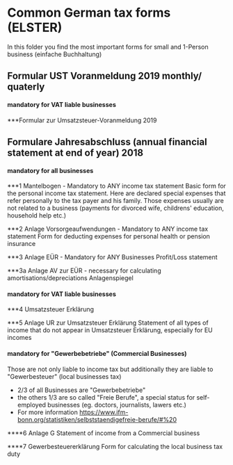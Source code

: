 # Common German tax forms (ELSTER)
In this folder you find the most important forms for small and 1-Person business (einfache Buchhaltung)

## Formular UST Voranmeldung 2019 monthly/ quaterly

#### mandatory for VAT liable businesses

***Formular zur Umsatzsteuer-Voranmeldung 2019


## Formulare Jahresabschluss (annual financial statement at end of year) 2018

#### mandatory for all businesses

***1 Mantelbogen - Mandatory to ANY income tax statement
Basic form for the personal income tax statement. 
Here are declared special expenses that refer personally to the tax payer and his family.
Those expenses usually are not related to a business (payments for divorced wife, childrens' education, household help etc.)

***2 Anlage Vorsorgeaufwendungen - Mandatory to ANY income tax statement
Form for deducting expenses for personal health or pension insurance

***3 Anlage EÜR - Mandatory for ANY Businesses
Profit/Loss statement

***3a Anlage AV zur EÜR - necessary for calculating amortisations/depreciations
Anlagenspiegel


#### mandatory for VAT liable businesses

***4 Umsatzsteuer Erklärung

***5 Anlage UR zur Umsatzsteuer Erklärung
Statement of all types of income that do not appear in Umsatzsteuer Erklärung, especially for EU incomes


#### mandatory for "Gewerbebetriebe" (Commercial Businesses)

Those are not only liable to income tax but additionally they are liable to "Gewerbesteuer" (local businesses tax)
- 2/3 of all Businesses are "Gewerbebetriebe"
- the others 1/3 are so called "Freie Berufe", a special status for self-employed businesses (eg. doctors, journalists, lawers etc.)
- For more information https://www.ifm-bonn.org/statistiken/selbststaendigefreie-berufe/#%20

****6 Anlage G
Statement of income from a Commercial business

****7 Gewerbesteuererklärung
Form for calculating the local business tax duty


